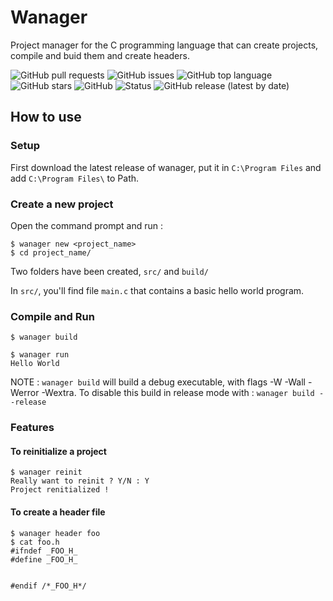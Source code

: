 # Wanager

Project manager for the C programming language that can create projects, compile and buid them and create headers.

![GitHub pull requests](https://img.shields.io/github/issues-pr/Wafelack/wanager?label=Pull%20requests) ![GitHub issues](https://img.shields.io/github/issues/Wafelack/wanager?color=%23ff5522&label=Issues) ![GitHub top language](https://img.shields.io/github/languages/top/Wafelack/wanager?color=%23aaaaaa&label=C) ![GitHub stars](https://img.shields.io/github/stars/Wafelack/wanager?label=Stars) ![GitHub](https://img.shields.io/github/license/Wafelack/wanager?color=%2300afff&label=License) ![Status](https://img.shields.io/badge/Status-Debugging-%23ff0000) ![GitHub release (latest by date)](https://img.shields.io/github/v/release/Wafelack/wanager?label=Latest%20release)

## How to use

### Setup

First download the latest release of wanager, put it in `C:\Program Files` and add `C:\Program Files\` to Path.

### Create a new project

Open the command prompt and run :

```
$ wanager new <project_name>
$ cd project_name/
```

Two folders have been created, `src/` and `build/`

In `src/`, you'll find file `main.c` that contains a basic hello world program.

### Compile and Run

```
$ wanager build

$ wanager run
Hello World
```

NOTE : `wanager build` will build a debug executable, with flags -W -Wall -Werror -Wextra. To disable this build in release mode with : `wanager build --release`

### Features

#### To reinitialize a project

```
$ wanager reinit
Really want to reinit ? Y/N : Y
Project renitialized !
```

#### To create a header file

```
$ wanager header foo
$ cat foo.h
#ifndef _FOO_H_
#define _FOO_H_


#endif /*_FOO_H*/
```
